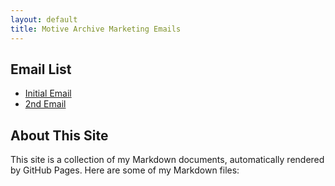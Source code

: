 ```yaml
---
layout: default
title: Motive Archive Marketing Emails
---
```


## Email List

- [Initial Email](./email/email-241012-151709.md)
- [2nd Email](./email/email-241012-190903.md)

## About This Site

This site is a collection of my Markdown documents, automatically rendered by GitHub Pages.
Here are some of my Markdown files:
